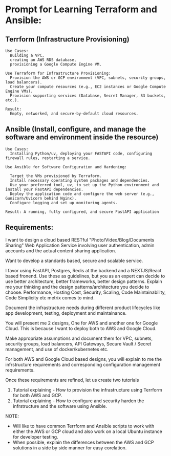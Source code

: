 # Prompt for Learning Terraform and Ansible: 

## Terrform (Infrastructure Provisioning) 
```
Use Cases:
  Building a VPC, 
  creating an AWS RDS database, 
  provisioning a Google Compute Engine VM.

Use Terraform for Infrastructure Provisioning:
  Provision the AWS or GCP environment (VPC, subnets, security groups, load balancers).
  Create your compute resources (e.g., EC2 instances or Google Compute Engine VMs).
  Provision supporting services (Database, Secret Manager, S3 buckets, etc.).

Result: 
  Empty, networked, and secure-by-default cloud resources.
```

## Ansible (Install, configure, and manage the software and environment inside the resource) 
```
Use Cases:
  Installing Python/uv, deploying your FASTAPI code, configuring firewall rules, restarting a service.

Use Ansible for Software Configuration and Hardening:

  Target the VMs provisioned by Terraform.
  Install necessary operating system packages and dependencies.
  Use your preferred tool, uv, to set up the Python environment and install your FastAPI dependencies.
  Deploy the application code and configure the web server (e.g., Gunicorn/Uvicorn behind Nginx).
  Configure logging and set up monitoring agents.

Result: A running, fully configured, and secure FastAPI application
```

## Requirements:

I want to design a cloud based RESTful "Photo/Video/Blog/Documents Sharing" Web Application Service involving user authentication, admin accounts and the actual content sharing application.    

Want to develop a standards based, secure and scalable service.  

I favor using FastAPI, Postgres, Redis at the backend and a NEXTJS/React based fronend. Use these as guidelines, but you as an expert can decide to use better architecture, better frameworks, better design patterns. Explain me your thinking and the design patterns/architecture you decide to choose. Performance, Hosting Cost, Security, Scaling, Code Maintainability, Code Simplicity etc metrix comes to mind.    

Document the infrastructure needs during different product lifecycles like app development, testing, deployment and maintainance.  

You will present me 2 designs, One for AWS and another one for Google Cloud. This is because I want to deploy both to AWS and Google Cloud.   

Make appropriate assumptions and document them for VPC, subnets, security groups, load balancers, API Gateways, Secure Vault / Secret management, and use of docker/kubernetes etc.   

For both AWS and Google Cloud based designs, you will explain to me the infrstructure requirements and corresponding configuration management requirements.   

Once these requirements are refined, let us create two  tutorials     
  1) Tutorial explaining - How to provision the infrastructure using Terrform for both AWS and GCP.  
  2) Tutorial explaining - How to configure and security harden the infrstructure and the software using Ansible.   

NOTE: 
* Will like to have common Terrform and Ansible scripts to work with either the AWS or GCP cloud and also work on a local Ubuntu instance for developer testing.  
* When possible, explain the differences between the AWS and GCP solutions in a side by side manner for easy corelation.  



